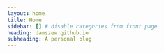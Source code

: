 ```yaml
---
layout: home
title: Home
sidebar: [] # disable categories from front page
heading: damszew.github.io
subheading: A personal blog
---
```

